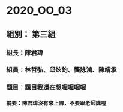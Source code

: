 # 2020_OO_03
## 組別： 第三組
### 組長：陳君瑋
### 組員：林哲弘、邱炫鈞、龔詠鴻、陳靖承
### 題目：題目我還在想喔喔喔喔

#### 摘要：陳君瑋沒有來上課，不要跟老師講喔
